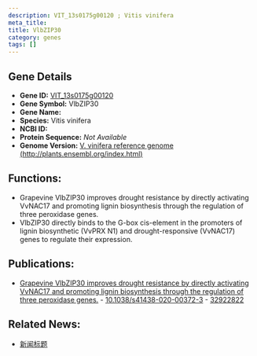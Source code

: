 ```yaml
---
description: VIT_13s0175g00120 ; Vitis vinifera
meta_title:
title: VlbZIP30
category: genes
tags: []
---
```


## Gene Details
- **Gene ID:**	[VIT_13s0175g00120](https://www.maizegdb.org/gene_center/gene/VIT_13s0175g00120)
- **Gene Symbol:** VlbZIP30
- **Gene Name:** 
- **Species:** Vitis vinifera
- **NCBI ID:** [  ]()
- **Protein Sequence:** *Not Available*
- **Genome Version:** [V. vinifera reference genome (http://plants.ensembl.org/index.html)]()

## Functions:
   - Grapevine VlbZIP30 improves drought resistance by directly activating VvNAC17 and promoting lignin biosynthesis through the regulation of three peroxidase genes.
   - VlbZIP30 directly binds to the G-box cis-element in the promoters of lignin biosynthetic (VvPRX N1) and drought-responsive (VvNAC17) genes to regulate their expression.

## Publications:
   - [Grapevine VlbZIP30 improves drought resistance by directly activating VvNAC17 and promoting lignin biosynthesis through the regulation of three peroxidase genes.]( https://academic.oup.com/hr/article/doi/10.1038/s41438-020-00372-3/6445518?login=true ) - [10.1038/s41438-020-00372-3]( https://academic.oup.com/hr/article/doi/10.1038/s41438-020-00372-3/6445518?login=true ) - [32922822](https://pubmed.ncbi.nlm.nih.gov/32922822/)

## Related News:
   - [新闻标题](https://mp.weixin.qq.com/s?__biz=MzIyOTY2NDYyNQ==&mid=2247500292&idx=5&sn=43bbcdb9166670f159736b2d08b58d12&chksm=e8bdb01adfca390c8cb2376ea71860581d62990547f444c3162fcb679d04f82c1bec2c3bcddc&scene=27#wechat_redirect)
